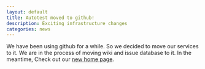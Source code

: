 ```yaml
---
layout: default
title: Autotest moved to github!
description: Exciting infrastructure changes
categories: news
---
```


<p>
We have been using github for a while. So we decided to move our services to
it. We are in the process of moving wiki and issue database to it. In the
meantime, Check out our <a href="http://autotest.github.com/autotest/">new
home page</a>.
</p>
